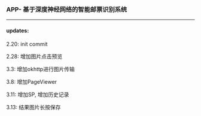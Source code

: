 ### APP- 基于深度神经网络的智能邮票识别系统

---

#### updates:

2.20: init commit

2.28: 增加图片点击预览

3.3: 增加okhttp进行图片传输

3.8: 增加PageViewer

3.11: 增加SP, 增加历史记录

3.13: 结果图片长按保存
